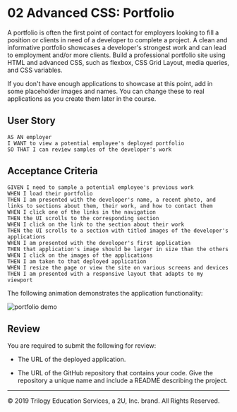 # 02 Advanced CSS: Portfolio

A portfolio is often the first point of contact for employers looking to fill a position or clients in need of a developer to complete a project. A clean and informative portfolio showcases a developer's strongest work and can lead to employment and/or more clients. Build a professional portfolio site using HTML and advanced CSS, such as flexbox, CSS Grid Layout, media queries, and CSS variables.

If you don't have enough applications to showcase at this point, add in some placeholder images and names. You can change these to real applications as you create them later in the course.

## User Story

```
AS AN employer
I WANT to view a potential employee's deployed portfolio
SO THAT I can review samples of the developer's work
```

## Acceptance Criteria

```
GIVEN I need to sample a potential employee's previous work
WHEN I load their portfolio
THEN I am presented with the developer's name, a recent photo, and links to sections about them, their work, and how to contact them
WHEN I click one of the links in the navigation
THEN the UI scrolls to the corresponding section
WHEN I click on the link to the section about their work
THEN the UI scrolls to a section with titled images of the developer's applications
WHEN I am presented with the developer's first application
THEN that application's image should be larger in size than the others
WHEN I click on the images of the applications
THEN I am taken to that deployed application
WHEN I resize the page or view the site on various screens and devices
THEN I am presented with a responsive layout that adapts to my viewport
```

The following animation demonstrates the application functionality:

![portfolio demo](./02-Challenge/Assets/02-advanced-css-homework-demo.gif)

## Review

You are required to submit the following for review:

* The URL of the deployed application.

* The URL of the GitHub repository that contains your code. Give the repository a unique name and include a README describing the project.

- - -
© 2019 Trilogy Education Services, a 2U, Inc. brand. All Rights Reserved.
